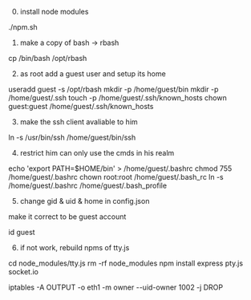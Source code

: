 0. install node modules

./npm.sh

1. make a copy of bash -> rbash

cp /bin/bash /opt/rbash

2. as root add a guest user and setup its home

useradd guest -s /opt/rbash
mkdir -p /home/guest/bin
mkdir -p /home/guest/.ssh
touch -p /home/guest/.ssh/known_hosts
chown guest:guest /home/guest/.ssh/known_hosts

3. make the ssh client avaliable to him

ln -s /usr/bin/ssh /home/guest/bin/ssh

4. restrict him can only use the cmds in his realm

echo 'export PATH=$HOME/bin' > /home/guest/.bashrc
chmod 755 /home/guest/.bashrc
chown root:root /home/guest/.bash_rc
ln -s /home/guest/.bashrc /home/guest/.bash_profile

5. change gid & uid & home in config.json

make it correct to be guest account

  id guest

6. if not work, rebuild npms of tty.js 

cd node_modules/tty.js
rm -rf node_modules
npm install express pty.js socket.io 


iptables -A OUTPUT -o eth1 -m owner --uid-owner 1002  -j DROP
